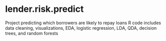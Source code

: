 # lender.risk.predict
Project predicting which borrowers are likely to repay loans
R code includes data cleaning, visualizations, EDA, logistic regression, LDA, QDA, decision trees, and random forests
